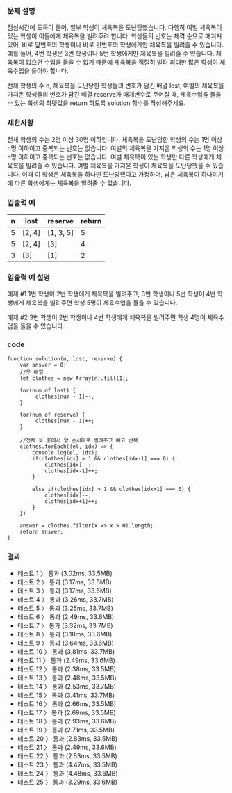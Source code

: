 ### 문제 설명
점심시간에 도둑이 들어, 일부 학생이 체육복을 도난당했습니다. 다행히 여벌 체육복이 있는 학생이 이들에게 체육복을 빌려주려 합니다. 학생들의 번호는 체격 순으로 매겨져 있어, 바로 앞번호의 학생이나 바로 뒷번호의 학생에게만 체육복을 빌려줄 수 있습니다. 예를 들어, 4번 학생은 3번 학생이나 5번 학생에게만 체육복을 빌려줄 수 있습니다. 체육복이 없으면 수업을 들을 수 없기 때문에 체육복을 적절히 빌려 최대한 많은 학생이 체육수업을 들어야 합니다.

전체 학생의 수 n, 체육복을 도난당한 학생들의 번호가 담긴 배열 lost, 여벌의 체육복을 가져온 학생들의 번호가 담긴 배열 reserve가 매개변수로 주어질 때, 체육수업을 들을 수 있는 학생의 최댓값을 return 하도록 solution 함수를 작성해주세요.

### 제한사항
전체 학생의 수는 2명 이상 30명 이하입니다.
체육복을 도난당한 학생의 수는 1명 이상 n명 이하이고 중복되는 번호는 없습니다.
여벌의 체육복을 가져온 학생의 수는 1명 이상 n명 이하이고 중복되는 번호는 없습니다.
여벌 체육복이 있는 학생만 다른 학생에게 체육복을 빌려줄 수 있습니다.
여벌 체육복을 가져온 학생이 체육복을 도난당했을 수 있습니다. 이때 이 학생은 체육복을 하나만 도난당했다고 가정하며, 남은 체육복이 하나이기에 다른 학생에게는 체육복을 빌려줄 수 없습니다.

### 입출력 예
| n |	lost | reserve | return |
| ------- | ------ |------- | ------ |
| 5 | [2, 4] | [1, 3, 5] | 5    |
|5 | [2, 4] | [3] | 4           |
|3 | [3] | [1] | 2              |

### 입출력 예 설명
예제 #1
1번 학생이 2번 학생에게 체육복을 빌려주고, 3번 학생이나 5번 학생이 4번 학생에게 체육복을 빌려주면 학생 5명이 체육수업을 들을 수 있습니다.

예제 #2
3번 학생이 2번 학생이나 4번 학생에게 체육복을 빌려주면 학생 4명이 체육수업을 들을 수 있습니다.

### code
~~~
function solution(n, lost, reserve) {
    var answer = 0;
    //옷 배열
    let clothes = new Array(n).fill(1);

    for(num of lost) {
         clothes[num - 1]--;
    }
    
    for(num of reserve) {
         clothes[num - 1]++;
    }
    
    //전체 옷 중에서 앞 순서대로 빌려주고 빼고 반복
    clothes.forEach((el, idx) => {
        console.log(el, idx);
        if(clothes[idx] > 1 && clothes[idx-1] === 0) {
            clothes[idx]--;
            clothes[idx-1]++;
        }
        
        else if(clothes[idx] > 1 && clothes[idx+1] === 0) {
            clothes[idx]--;
            clothes[idx+1]++;
        }
    })

    answer = clothes.filter(x => x > 0).length;
    return answer;
}
~~~

### 결과

- 테스트 1 〉	통과 (3.02ms, 33.5MB)
- 테스트 2 〉	통과 (3.17ms, 33.6MB)
- 테스트 3 〉	통과 (3.17ms, 33.6MB)
- 테스트 4 〉	통과 (3.26ms, 33.7MB)
- 테스트 5 〉	통과 (3.25ms, 33.7MB)
- 테스트 6 〉	통과 (2.49ms, 33.6MB)
- 테스트 7 〉	통과 (3.32ms, 33.7MB)
- 테스트 8 〉	통과 (3.18ms, 33.6MB)
- 테스트 9 〉	통과 (3.64ms, 33.6MB)
- 테스트 10 〉	통과 (3.81ms, 33.7MB)
- 테스트 11 〉	통과 (2.49ms, 33.6MB)
- 테스트 12 〉	통과 (2.38ms, 33.5MB)
- 테스트 13 〉	통과 (2.48ms, 33.5MB)
- 테스트 14 〉	통과 (2.53ms, 33.7MB)
- 테스트 15 〉	통과 (3.41ms, 33.7MB)
- 테스트 16 〉	통과 (2.66ms, 33.5MB)
- 테스트 17 〉	통과 (2.69ms, 33.5MB)
- 테스트 18 〉	통과 (2.93ms, 33.6MB)
- 테스트 19 〉	통과 (2.71ms, 33.5MB)
- 테스트 20 〉	통과 (2.83ms, 33.5MB)
- 테스트 21 〉	통과 (2.49ms, 33.6MB)
- 테스트 22 〉	통과 (2.53ms, 33.5MB)
- 테스트 23 〉	통과 (4.47ms, 33.5MB)
- 테스트 24 〉	통과 (4.48ms, 33.6MB)
- 테스트 25 〉	통과 (3.29ms, 33.6MB)

